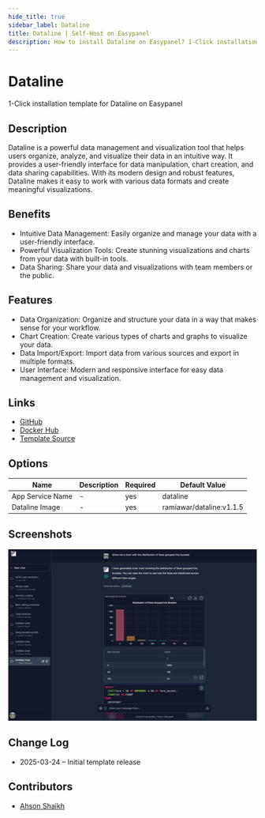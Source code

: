 ```yaml
---
hide_title: true
sidebar_label: Dataline
title: Dataline | Self-Host on Easypanel
description: How to install Dataline on Easypanel? 1-Click installation template for Dataline on Easypanel
---
```


<!-- generated -->

# Dataline

1-Click installation template for Dataline on Easypanel

## Description

Dataline is a powerful data management and visualization tool that helps users organize, analyze, and visualize their data in an intuitive way. It provides a user-friendly interface for data manipulation, chart creation, and data sharing capabilities. With its modern design and robust features, Dataline makes it easy to work with various data formats and create meaningful visualizations.

## Benefits

- Intuitive Data Management: Easily organize and manage your data with a user-friendly interface.
- Powerful Visualization Tools: Create stunning visualizations and charts from your data with built-in tools.
- Data Sharing: Share your data and visualizations with team members or the public.

## Features

- Data Organization: Organize and structure your data in a way that makes sense for your workflow.
- Chart Creation: Create various types of charts and graphs to visualize your data.
- Data Import/Export: Import data from various sources and export in multiple formats.
- User Interface: Modern and responsive interface for easy data management and visualization.

## Links

- [GitHub](https://github.com/ramiawar/dataline)
- [Docker Hub](https://hub.docker.com/r/ramiawar/dataline)
- [Template Source](https://github.com/easypanel-io/templates/tree/main/templates/dataline)

## Options

Name | Description | Required | Default Value
-|-|-|-
App Service Name | - | yes | dataline
Dataline Image | - | yes | ramiawar/dataline:v1.1.5

## Screenshots

![Dataline Screenshot](./assets/screenshot.png)

## Change Log

- 2025-03-24 – Initial template release

## Contributors

- [Ahson Shaikh](https://github.com/Ahson-Shaikh)
